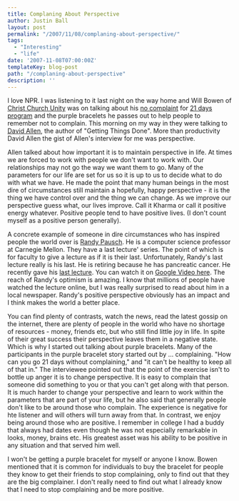 ```yaml
---
title: Complaning About Perspective
author: Justin Ball
layout: post
permalink: "/2007/11/08/complaning-about-perspective/"
tags:
  - "Interesting"
  - "life"
date: '2007-11-08T07:00:00Z'
templateKey: blog-post
path: "/complaning-about-perspective"
description: ''
---
```


I love NPR. I was listening to it last night on the way home and Will Bowen of [Christ Church Unity][1] was on talking about his [no complaint][2] for [21 days program][3] and the purple bracelets he passes out to help people to remember not to complain. This morning on my way in they were talking to [David Allen][4], the author of "Getting Things Done". More than productivity David Allen the gist of Allen's interview for me was perspective.

 [1]: http://ccunitykc.org/
 [2]: http://allday.msnbc.msn.com/archive/2007/03/29/101595.aspx
 [3]: http://today.msnbc.msn.com/id/17362505/
 [4]: http://www.davidco.com/

Allen talked about how important it is to maintain perspective in life. At times we are forced to work with people we don't want to work with. Our relationships may not go the way we want them to go. Many of the parameters for our life are set for us so it is up to us to decide what to do with what we have. He made the point that many human beings in the most dire of circumstances still maintain a hopefully, happy perspective - it is the thing we have control over and the thing we can change. As we improve our perspective guess what, our lives improve. Call it Kharma or call it positive energy whatever. Positive people tend to have positive lives. (I don't count myself as a positive person generally).

A concrete example of someone in dire circumstances who has inspired people the world over is [Randy Pausch][5]. He is a computer science professor at Carnegie Mellon. They have a
last lecture' series. The point of which is for faculty to give a lecture as if it is their last. Unfortunately, Randy's last lecture really is his last. He is retiring because he has pancreatic cancer.
He recently gave his [last lecture][6]. You can watch it on [Google Video here][7]. The reach of Randy's optimism is amazing. I know that millions of people have watched the lecture online, but I was really surprised to read about him in a local newspaper. Randy's positive perspective obviously has an impact and I think makes the world a better place.

 [5]: http://www.cs.cmu.edu/~pausch/
 [6]: http://www.cmu.edu/randyslecture/
 [7]: http://www.cmu.edu/homepage/multimedia/randy-pausch-lecture.shtml

You can find plenty of contrasts, watch the news, read the latest gossip on the internet, there are plenty of people in the world who have no shortage of resources - money, friends etc, but who still find little joy in life. In spite of their great success their perspective leaves them in a negative state. Which is why I started out talking about purple bracelets. Many of the participants in the purple bracelet story started out by ... complaining. "How can you go 21 days without complaining," and "it can't be healthy to keep all of that in." The interviewee pointed out that the point of the exercise isn't to bottle up anger it is to change perspective. It is easy to complain that someone did something to you or that you can't get along with that person. It is much harder to change your perspective and learn to work within the parameters that are part of your life, but he also said that generally people don't like to be around those who complain. The experience is negative for hte listener and will others will turn away from that. In contrast, we enjoy being around those who are positive. I remember in college I had a buddy that always had dates even though he was not especially remarkable in looks, money, brains etc. His greatest asset was his ability to be positive in any situation and that served him well.

I won't be getting a purple bracelet for myself or anyone I know. Bowen mentioned that it is common for individuals to buy the bracelet for people they know to get their friends to stop complaining, only to find out that they are the big complainer. I don't really need to find out what I already know that I need to stop complaining and be more positive.
